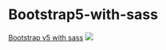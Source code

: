 # Bootstrap5-with-sass
<a href="F:\project\bootstrap5-by-patric\index.html">Bootstrap v5 with sass</a>
![](https://user-images.githubusercontent.com/68815149/134805396-168759e3-4276-452c-aa9d-4de78980a872.png)
